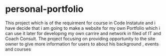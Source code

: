 # personal-portfolio

This project which is of the requirment for course in Code Instatute and i have decide that i am going to make a website for my own
Portfolio which i can use it later for developing my own carrire and network in filed of IT  and Coach Consult.
The project focusing on providing opportunity to the site owner to give more information for users to about his background , events and courses
